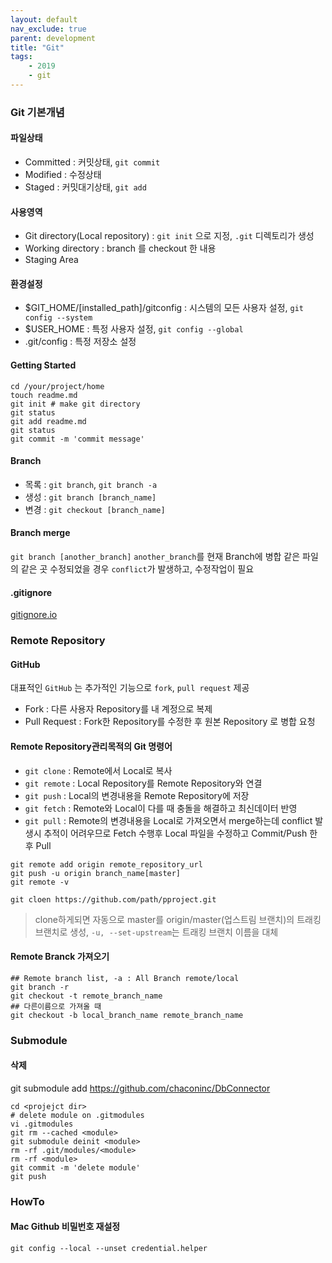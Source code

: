 ```yaml
---
layout: default
nav_exclude: true
parent: development
title: "Git"
tags: 
    - 2019
    - git
---
```


### Git 기본개념

#### 파일상태
* Committed : 커밋상태, `git commit`
* Modified : 수정상태
* Staged : 커밋대기상태, `git add`

#### 사용영역
* Git directory(Local repository) : `git init` 으로 지정, `.git` 디렉토리가 생성
* Working directory : branch 를 checkout 한 내용
* Staging Area

#### 환경설정
* $GIT_HOME/[installed_path]/gitconfig : 시스템의 모든 사용자 설정, `git config --system`
* $USER_HOME : 특정 사용자 설정, `git config --global`
* .git/config : 특정 저장소 설정

#### Getting Started
```
cd /your/project/home
touch readme.md
git init # make git directory
git status
git add readme.md
git status
git commit -m 'commit message'
```

#### Branch
* 목록 : `git branch`, `git branch -a`
* 생성 : `git branch [branch_name]`
* 변경 : `git checkout [branch_name]`

#### Branch merge
`git branch [another_branch]` `another_branch`를 현재 Branch에 병합
같은 파일의 같은 곳 수정되었을 경우 `conflict`가 발생하고, 수정작업이 필요

#### .gitignore
[gitignore.io](https://www.gitignore.io/)

### Remote Repository
#### GitHub
대표적인 `GitHub` 는 추가적인 기능으로 `fork`, `pull request` 제공

* Fork : 다른 사용자 Repository를 내 계정으로 복제
* Pull Request : Fork한 Repository를 수정한 후 원본 Repository 로 병합 요청

#### Remote Repository관리목적의 Git 명령어
* `git clone` : Remote에서 Local로 복사
* `git remote` : Local Repository를 Remote Repository와 연결
* `git push` : Local의 변경내용을 Remote Repository에 저장
* `git fetch` : Remote와 Local이 다를 때 충돌을 해결하고 최신데이터 반영
* `git pull` : Remote의 변경내용을 Local로 가져오면서 merge하는데 conflict 발생시 추적이 어려우므로 Fetch 수행후 Local 파일을 수정하고 Commit/Push 한 후 Pull

```
git remote add origin remote_repository_url
git push -u origin branch_name[master]
git remote -v

git cloen https://github.com/path/pproject.git
```
> clone하게되면 자동으로 master를 origin/master(업스트림 브랜치)의 트래킹브랜치로 생성, 
`-u, --set-upstream`는 트래킹 브랜치 이름을 대체

#### Remote Branck 가져오기
```
## Remote branch list, -a : All Branch remote/local
git branch -r
git checkout -t remote_branch_name
## 다른이름으로 가져올 때
git checkout -b local_branch_name remote_branch_name
```

### Submodule 
#### 삭제
git submodule add https://github.com/chaconinc/DbConnector

```shell
cd <projejct dir>
# delete module on .gitmodules
vi .gitmodules
git rm --cached <module>
git submodule deinit <module>
rm -rf .git/modules/<module>
rm -rf <module>
git commit -m 'delete module'
git push
```

### HowTo
#### Mac Github 비밀번호 재설정
```shell
git config --local --unset credential.helper
```
